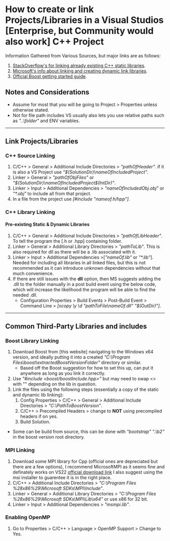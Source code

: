 # How to create or link Projects/Libraries in a Visual Studios [Enterprise, but Community would also work] C++ Project

Information Gathered from Various Sources, but major links are as follows:

1. [StackOverflow's for linking already existing C++ static libraries](https://stackoverflow.com/a/23882710).
2. [Microsoft's info about linking and creating dynamic link libraries](https://learn.microsoft.com/en-us/cpp/build/walkthrough-creating-and-using-a-dynamic-link-library-cpp).
3. [Official Boost getting started guide](https://www.boost.org/doc/libs/1_62_0/more/getting_started/windows.html).

## Notes and Considerations

- Assume for most that you will be going to Project > Properties unless otherwise stated.
- Not for file path includes VS usually also lets you use relative paths such as *"..\folder"* and ENV variables.

---

## Link Projects/Libraries

### **C++ Source Linking**

1. C/C++ > General > Additional Include Directories > *"pathOfHeader\"*. if it is also a VS Project use *"$(SolutionDir)\nameOfIncludedProject\"*.
2. Linker > General > *"pathOfObjFiles"* or *"$(SolutionDir)\nameOfIncludedProject\$(IntDir)\"*.
3. Linker > Input > Additional Dependencies > *"nameOfIncludedObj.obj"* or *"\*.obj"* to include all from that project.
4. In a file from the project use *[#include "nameof.h/hpp"]*.

### **C++ Library Linking**

#### Pre-existing Static & Dynamic Libraries

1. C/C++ > General > Additional Include Directories > *"pathOfLibHeader\"*. To tell the program the [.h or .hpp] containing folder.
2. Linker > General > Additional Library Directories > *"pathToLib\"*. This is also required for dll as there will be a .lib associated with it.
3. Linker > Input > Additional Dependencies >[*"nameOf.lib"* or *"\*.lib"*]. Needed for including all libraries in all linked files, but this is not recommended as it can introduce unknown dependencies without that much convenience.
4. If there are still issues with the **dll** option, then MS suggests adding the .dll to the folder manually in a post build event using the below code, which will increase the likelihood the program will be able to find the needed .dll.
   - Configuration Properties > Build Events > Post-Build Event > Command Line > *[xcopy \y \d "pathToFile\nameOf.dll" "$(OutDir)"]*.

---

## Common Third-Party Libraries and includes

### **Boost Library Linking**

1. Download Boost from [this website] navigating to the Windows x64 version, and ideally putting it into a created *"C:\Program Files\boost\extractedBoostVersionFolder"* directory or similar.
   - Based off the Boost suggestion for how to set this up, can put it anywhere as long as you link it correctly.
2. Use *"#include <boost/boostInclude.hpp>"* but may need to swap <> with "" depending on the lib in question.
3. Link the files using the following steps (essentially a copy of the static and dynamic lib linking):
    1. Config Properties > C/C++ > General > Additional Include Directories > *"C:\PathToBoostVersion"*.
    2. C/C++ > Precompiled Headers > change to **NOT** using precompiled headers if on yes.
    3. Build Solution.

- Some can be build from source, this can be done with *"bootstrap" ".\b2"* in the boost version root directory.

### **MPI Linking**

1. Download some MPI library for Cpp (official ones are depreciated but there are a few options), I recommend MicrosoftMPI as it seems fine and definately works on VS22 [official download link](https://learn.microsoft.com/en-us/message-passing-interface/microsoft-mpi#ms-mpi-downloads) I also suggest using the msi installer to guarentee it is in the right place.
2. C/C++ > Additional Include Directories > *"C:\Program Files %28x86%29\Microsoft SDKs\MPI\Include"*.
3. Linker > General > Additional Library Directories > *"C:\Program Files %28x86%29\Microsoft SDKs\MPI\Lib\x64"* or use x86 for 32 bit.
4. Linker > Input > Additional Dependencies > *"msmpi.lib"*.

### **Enabling OpenMP**

1. Go to Properties > C/C++ > Language > OpenMP Support > Change to Yes.
